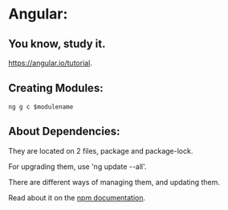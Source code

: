 # Angular:
## You know, study it. 
https://angular.io/tutorial.
## Creating Modules:
``` ng g c $modulename ```
## About Dependencies:
They are located on 2 files, package and package-lock.

For upgrading them, use 'ng update --all'.

There are different ways of managing them, and updating them.

Read about it on the [npm documentation](https://docs.npmjs.com/files/package.json).
